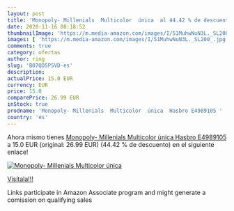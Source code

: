 ```yaml
---
layout: post
title: 'Monopoly- Millenials  Multicolor  única  al 44.42 % de descuento'
date: 2020-11-16 08:18:52
thumbnailImage: 'https://m.media-amazon.com/images/I/51MuhwNuN3L._SL200_.jpg'
images: [ 'https://m.media-amazon.com/images/I/51MuhwNuN3L._SL200_.jpg' ]
comments: true
category: ofertas
author: ring
slug: 'B07QD5P5VD-es'
description:
actualPrice: 15.0 EUR
currency: EUR
price: 15.0
comparePrice: 26.99 EUR
inStock: true
prodname: 'Monopoly- Millenials  Multicolor  única  Hasbro E4989105 '
country: 'es'
---
```


Ahora mismo tienes [Monopoly- Millenials  Multicolor  única  Hasbro E4989105 ](https://www.amazon.es/dp/B07QD5P5VD/?tag=tolees-21) a 15.0 EUR (original: 26.99 EUR) (44.42 %  de descuento) en el siguiente enlace!

[![Monopoly- Millenials  Multicolor  única ](https://m.media-amazon.com/images/I/51MuhwNuN3L._SL200_.jpg)](https://www.amazon.es/dp/B07QD5P5VD/?tag=tolees-21)

[Visítala!!!](https://www.amazon.es/dp/B07QD5P5VD/?tag=tolees-21)

Links participate in Amazon Associate program and might generate a comission on qualifying sales
